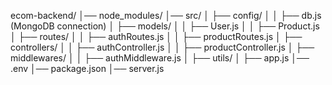 ecom-backend/
│── node_modules/
│── src/
│   ├── config/
│   │   ├── db.js  (MongoDB connection)
│   ├── models/
│   │   ├── User.js
│   │   ├── Product.js
│   ├── routes/
│   │   ├── authRoutes.js
│   │   ├── productRoutes.js
│   ├── controllers/
│   │   ├── authController.js
│   │   ├── productController.js
│   ├── middlewares/
│   │   ├── authMiddleware.js
│   ├── utils/
│   ├── app.js
│── .env
│── package.json
│── server.js
